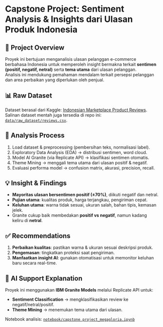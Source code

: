 # Capstone Project: Sentiment Analysis & Insights dari Ulasan Produk Indonesia

## 📌 Project Overview
Proyek ini bertujuan menganalisis ulasan pelanggan e-commerce berbahasa Indonesia untuk memperoleh insight bermakna terkait **sentimen (positif, negatif, netral)** serta **tema utama** dari ulasan pelanggan.  
Analisis ini mendukung pemahaman mendalam terkait persepsi pelanggan dan area perbaikan yang diperlukan oleh penjual.

## 📊 Raw Dataset
Dataset berasal dari Kaggle: [Indonesian Marketplace Product Reviews](https://www.kaggle.com/datasets/taqiyyaghazi/indonesian-marketplace-product-reviews).  
Salinan dataset mentah juga tersedia di repo ini: [`data/raw_dataset/reviews.csv`](https://github.com/MegaGloria/Sentiment-Analysis-Insights-dari-Ulasan-Produk-Indonesia/blob/main/data/raw_dataset/reviews.csv).

## 🔎 Analysis Process
1. Load dataset & preprocessing (pembersihan teks, normalisasi label).
2. Exploratory Data Analysis (EDA) → distribusi sentimen, word cloud.
3. Model AI Granite (via Replicate API) → klasifikasi sentimen otomatis.
4. Theme Mining → menggali tema utama dari ulasan positif & negatif.
5. Evaluasi performa model → confusion matrix, akurasi, precision, recall.

## 💡 Insight & Findings
- **Mayoritas ulasan bersentimen positif (±70%)**, diikuti negatif dan netral.  
- **Pujian utama**: kualitas produk, harga terjangkau, pengiriman cepat.  
- **Keluhan utama**: warna tidak sesuai, ukuran salah, bahan tipis, kemasan jelek.  
- Granite cukup baik membedakan **positif vs negatif**, namun kadang keliru di **netral**.  

## ✅ Recommendations
1. **Perbaikan kualitas**: pastikan warna & ukuran sesuai deskripsi produk.  
2. **Pengemasan**: tingkatkan proteksi saat pengiriman.  
3. **Manfaatkan insight AI**: gunakan otomatisasi untuk memonitor keluhan baru secara real-time.  

## 🤖 AI Support Explanation
Proyek ini menggunakan **IBM Granite Models** melalui Replicate API untuk:  
- **Sentiment Classification** → mengklasifikasikan review ke negatif/netral/positif.  
- **Theme Mining** → menemukan tema utama dari ulasan.  

Notebook analisis: [`notebook/capstone project_megagloria.ipynb`](https://colab.research.google.com/drive/1MVupPRCSR-UG2j6R7EBV_zfPNRoXmg8K?usp=sharing)
